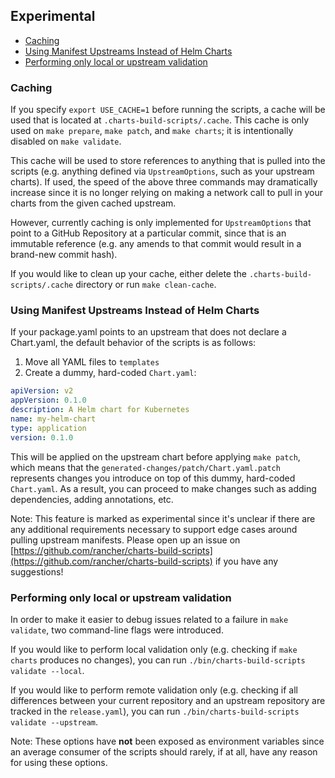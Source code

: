 ## Experimental

- [Caching](#caching)
- [Using Manifest Upstreams Instead of Helm Charts](#using-manifest-upstreams-instead-of-helm-charts)
- [Performing only local or upstream validation](#performing-only-local-or-upstream-validation)

### Caching

If you specify `export USE_CACHE=1` before running the scripts, a cache will be used that is located at `.charts-build-scripts/.cache`. This cache is only used on `make prepare`, `make patch`, and `make charts`; it is intentionally disabled on `make validate`.

This cache will be used to store references to anything that is pulled into the scripts (e.g. anything defined via `UpstreamOptions`, such as your upstream charts). If used, the speed of the above three commands may dramatically increase since it is no longer relying on making a network call to pull in your charts from the given cached upstream.

However, currently caching is only implemented for `UpstreamOptions` that point to a GitHub Repository at a particular commit, since that is an immutable reference (e.g. any amends to that commit would result in a brand-new commit hash).

If you would like to clean up your cache, either delete the `.charts-build-scripts/.cache` directory or run `make clean-cache`.

### Using Manifest Upstreams Instead of Helm Charts

If your package.yaml points to an upstream that does not declare a Chart.yaml, the default behavior of the scripts is as follows:
1) Move all YAML files to `templates`
2) Create a dummy, hard-coded `Chart.yaml`:

```yaml
apiVersion: v2
appVersion: 0.1.0
description: A Helm chart for Kubernetes
name: my-helm-chart
type: application
version: 0.1.0
```

This will be applied on the upstream chart before applying `make patch`, which means that the `generated-changes/patch/Chart.yaml.patch` represents changes you introduce on top of this dummy, hard-coded `Chart.yaml`. As a result, you can proceed to make changes such as adding dependencies, adding annotations, etc.

Note: This feature is marked as experimental since it's unclear if there are any additional requirements necessary to support edge cases around pulling upstream manifests. Please open up an issue on [https://github.com/rancher/charts-build-scripts](https://github.com/rancher/charts-build-scripts) if you have any suggestions!

### Performing only local or upstream validation

In order to make it easier to debug issues related to a failure in `make validate`, two command-line flags were introduced.

If you would like to perform local validation only (e.g. checking if `make charts` produces no changes), you can run `./bin/charts-build-scripts validate --local`.

If you would like to perform remote validation only (e.g. checking if all differences between your current repository and an upstream repository are tracked in the `release.yaml`), you can run `./bin/charts-build-scripts validate --upstream`.

Note: These options have **not** been exposed as environment variables since an average consumer of the scripts should rarely, if at all, have any reason for using these options.
